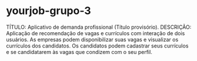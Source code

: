 # yourjob-grupo-3
TÍTULO: Aplicativo de demanda profissional (Título provisório). DESCRIÇÃO: Aplicação de recomendação de vagas e currículos com interação de dois usuários. As empresas podem disponibilizar suas vagas e visualizar os currículos dos candidatos. Os candidatos podem cadastrar seus currículos e se candidatarem às vagas que condizem com o seu perfil.
